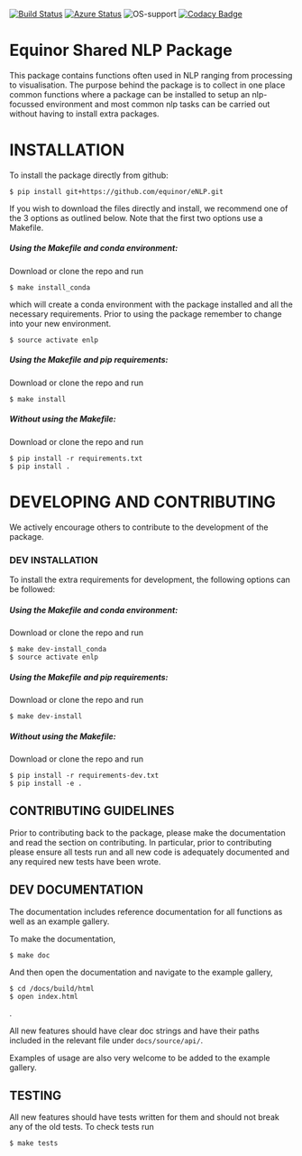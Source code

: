 [![Build Status](https://travis-ci.org/equinor/eNLP.svg?branch=master)](https://travis-ci.org/equinor/eNLP)
[![Azure Status](https://dev.azure.com/eNLP/eNLP/_apis/build/status/equinor.eNLP?branchName=master)](https://dev.azure.com/eNLP/eNLP/_build/latest?definitionId=1&branchName=master)
![OS-support](https://img.shields.io/badge/OS-linux,win,osx-850A8B.svg)
[![Codacy Badge](https://api.codacy.com/project/badge/Grade/d1adfcf2908348c4ae9f25a5f77374e4)](https://www.codacy.com/manual/cebirnie92/eNLP?utm_source=github.com&amp;utm_medium=referral&amp;utm_content=equinor/eNLP&amp;utm_campaign=Badge_Grade)

# Equinor Shared NLP Package
This package contains functions often used in NLP ranging from processing to visualisation. The purpose behind the 
package is to collect in one place common functions where a package can be installed to setup an nlp-focussed
environment and most common nlp tasks can be carried out without having to install extra packages. 

# INSTALLATION
To install the package directly from github: 

    $ pip install git+https://github.com/equinor/eNLP.git

If you wish to download the files directly and install, we recommend one of the 3 options as outlined below. Note that 
the first two options use a Makefile.

#####  Using the Makefile and conda environment:
Download or clone the repo and run 

    $ make install_conda
which will create a conda environment with the package installed and all the necessary requirements. Prior to using
the package remember to change into your new environment.

    $ source activate enlp
    
#####  Using the Makefile and pip requirements:   
Download or clone the repo and run 

    $ make install
    
##### Without using the Makefile:
Download or clone the repo and run

    $ pip install -r requirements.txt
    $ pip install . 

# DEVELOPING AND CONTRIBUTING 
We actively encourage others to contribute to the development of the package. 


### DEV INSTALLATION
To install the extra requirements for development, the following options can be 
followed:

#####  Using the Makefile and conda environment:
Download or clone the repo and run 

    $ make dev-install_conda
    $ source activate enlp
    
#####  Using the Makefile and pip requirements:  
Download or clone the repo and run 

    $ make dev-install
    
##### Without using the Makefile:
Download or clone the repo and run

    $ pip install -r requirements-dev.txt
    $ pip install -e .



## CONTRIBUTING GUIDELINES
Prior to contributing back to the package, please make the documentation and read the section on contributing. In 
particular, prior to contributing please ensure all tests run and all new code is adequately documented and any 
required new tests have been wrote.

## DEV DOCUMENTATION
The documentation includes reference documentation for all functions as well as an example gallery.

To make the documentation,
 
    $ make doc

And then open the documentation and navigate to the example gallery,

    $ cd /docs/build/html
    $ open index.html
.

All new features should have clear doc strings and have their paths included in the relevant file under 
`docs/source/api/`. 

Examples of usage are also very welcome to be added to the example gallery.

## TESTING
All new features should have tests written for them and should not break any of the old tests. To check tests run

    $ make tests
    
